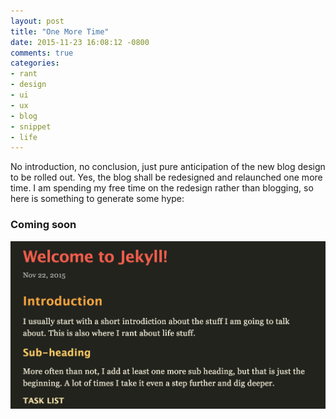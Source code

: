 ```yaml
---
layout: post
title: "One More Time"
date: 2015-11-23 16:08:12 -0800
comments: true
categories: 
- rant
- design
- ui
- ux
- blog
- snippet
- life
---
```


No introduction, no conclusion, just pure anticipation of the new blog design to be rolled out. Yes, the blog shall be redesigned and relaunched one more time. I am spending my free time on the redesign rather than blogging, so here is something to generate some hype:

### Coming soon

![image](/images/blog-content-design.png)
